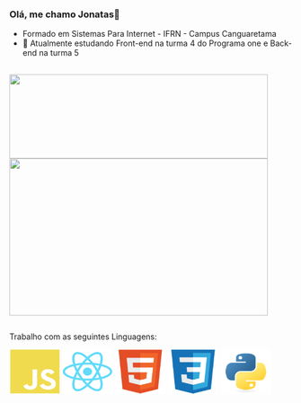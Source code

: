 ### Olá, me chamo Jonatas👋

- Formado em Sistemas Para Internet - IFRN - Campus Canguaretama
- 🌱 Atualmente estudando Front-end na turma 4 do Programa one e Back-end na turma 5

##


<img align="center" height="150em" width="460" src="https://github-readme-stats.vercel.app/api?username=jonataspedro01&show_icons=true&theme=dark"/>
<img align="center" height="280em" width="460" src="https://github-readme-stats.vercel.app/api/top-langs/?username=jonataspedro01&layout=compact)](https://github.com/anuraghazra/github-readme-stats"/>


##

Trabalho com as seguintes Linguagens: 

<div style="display: inline_block">
  <img align="center" alt="JP-Js" height="80" width="90" src="https://raw.githubusercontent.com/devicons/devicon/master/icons/javascript/javascript-plain.svg">
  <img align="center" alt="JP-React" height="80" width="90" src="https://raw.githubusercontent.com/devicons/devicon/master/icons/react/react-original.svg">
  <img align="center" alt="JP-HTML" height="80" width="90" src="https://raw.githubusercontent.com/devicons/devicon/master/icons/html5/html5-original.svg">
  <img align="center" alt="JP-CSS" height="80" width="90" src="https://raw.githubusercontent.com/devicons/devicon/master/icons/css3/css3-original.svg">
  <img align="center" alt="JP-Python" height="80" width="90" src="https://raw.githubusercontent.com/devicons/devicon/master/icons/python/python-original.svg">
</div>

